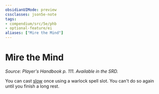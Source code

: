 ```yaml
---
obsidianUIMode: preview
cssclasses: json5e-note
tags:
- compendium/src/5e/phb
- optional-feature/ei
aliases: ["Mire the Mind"]
---
```

# Mire the Mind
*Source: Player's Handbook p. 111. Available in the SRD.* 

You can cast [slow](../spells/slow.md#) once using a warlock spell slot. You can't do so again until you finish a long rest.
